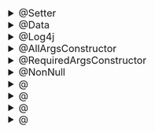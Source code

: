 <details markdown="1">
<summary style="font-size:20px;"> @Setter </summary>

# @Setter
</details>
<details markdown="1">
<summary style="font-size:20px;"> @Data </summary>

# @Data
</details>
<details markdown="1">
<summary style="font-size:20px;"> @Log4j </summary>

# @Log4j
</details>
<details markdown="1">
<summary style="font-size:20px;"> @AllArgsConstructor </summary>

# @AllArgsConstructor
</details>
<details markdown="1">
<summary style="font-size:20px;"> @RequiredArgsConstructor </summary>

# @RequiredArgsConstructor
</details>
<details markdown="1">
<summary style="font-size:20px;"> @NonNull </summary>

# @NonNull
</details>
<details markdown="1">
<summary style="font-size:20px;"> @ </summary>

</details>
<details markdown="1">
<summary style="font-size:20px;"> @ </summary>

</details>
<details markdown="1">
<summary style="font-size:20px;"> @ </summary>

</details>
<details markdown="1">
<summary style="font-size:20px;"> @ </summary>

</details>
